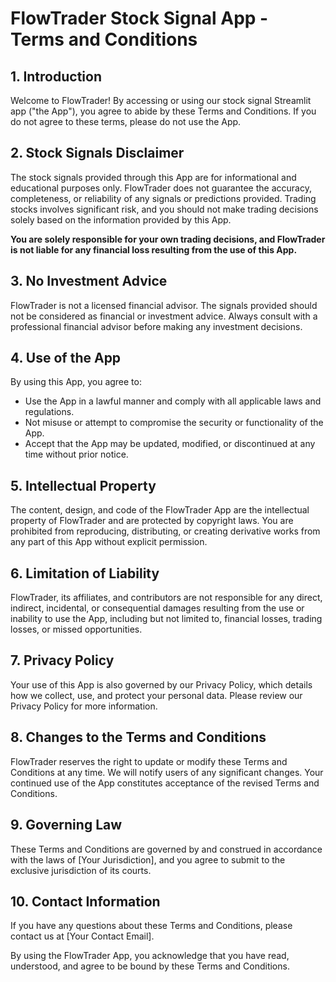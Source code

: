 # FlowTrader Stock Signal App - Terms and Conditions

## 1. Introduction
Welcome to FlowTrader! By accessing or using our stock signal Streamlit app ("the App"), you agree to abide by these Terms and Conditions. If you do not agree to these terms, please do not use the App.

## 2. Stock Signals Disclaimer
The stock signals provided through this App are for informational and educational purposes only. FlowTrader does not guarantee the accuracy, completeness, or reliability of any signals or predictions provided. Trading stocks involves significant risk, and you should not make trading decisions solely based on the information provided by this App.

**You are solely responsible for your own trading decisions, and FlowTrader is not liable for any financial loss resulting from the use of this App.**

## 3. No Investment Advice
FlowTrader is not a licensed financial advisor. The signals provided should not be considered as financial or investment advice. Always consult with a professional financial advisor before making any investment decisions.

## 4. Use of the App
By using this App, you agree to:
- Use the App in a lawful manner and comply with all applicable laws and regulations.
- Not misuse or attempt to compromise the security or functionality of the App.
- Accept that the App may be updated, modified, or discontinued at any time without prior notice.

## 5. Intellectual Property
The content, design, and code of the FlowTrader App are the intellectual property of FlowTrader and are protected by copyright laws. You are prohibited from reproducing, distributing, or creating derivative works from any part of this App without explicit permission.

## 6. Limitation of Liability
FlowTrader, its affiliates, and contributors are not responsible for any direct, indirect, incidental, or consequential damages resulting from the use or inability to use the App, including but not limited to, financial losses, trading losses, or missed opportunities.

## 7. Privacy Policy
Your use of this App is also governed by our Privacy Policy, which details how we collect, use, and protect your personal data. Please review our Privacy Policy for more information.

## 8. Changes to the Terms and Conditions
FlowTrader reserves the right to update or modify these Terms and Conditions at any time. We will notify users of any significant changes. Your continued use of the App constitutes acceptance of the revised Terms and Conditions.

## 9. Governing Law
These Terms and Conditions are governed by and construed in accordance with the laws of [Your Jurisdiction], and you agree to submit to the exclusive jurisdiction of its courts.

## 10. Contact Information
If you have any questions about these Terms and Conditions, please contact us at [Your Contact Email].

By using the FlowTrader App, you acknowledge that you have read, understood, and agree to be bound by these Terms and Conditions.
